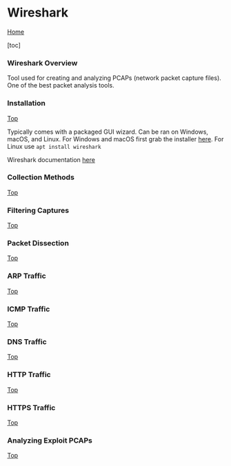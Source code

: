 <h1>Wireshark</h1>

[Home](index.html)

[toc]

### Wireshark Overview

Tool used for creating and analyzing PCAPs (network packet capture files). One of the best packet analysis tools.



### Installation

[Top](wireshare.html)

Typically comes with a packaged GUI wizard. Can be ran on Windows, macOS, and Linux. For Windows and macOS first grab the installer [here](https://www.wireshark.org/download.html). For Linux use `apt install wireshark`

Wireshark documentation [here](https://www.wireshark.org/docs/)

### Collection Methods

[Top](wireshare.html)

### Filtering Captures

[Top](wireshare.html)

### Packet Dissection

[Top](wireshare.html)

### ARP Traffic

[Top](wireshare.html)

### ICMP Traffic

[Top](wireshare.html)

### DNS Traffic

[Top](wireshare.html)

### HTTP Traffic

[Top](wireshare.html)

### HTTPS Traffic

[Top](wireshare.html)

### Analyzing Exploit PCAPs

[Top](wireshare.html)